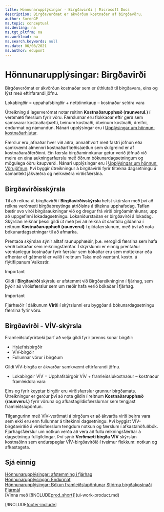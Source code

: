 ```yaml
---
title: Hönnunarupplýsingar - Birgðavirði | Microsoft Docs
description: Birgðaverðmat er ákvörðun kostnaðar af birgðavöru.
author: SorenGP
ms.topic: conceptual
ms.devlang: na
ms.tgt_pltfrm: na
ms.workload: na
ms.search.keywords: null
ms.date: 06/08/2021
ms.author: edupont
---
```

# <a name="design-details-inventory-valuation"></a><a name="design-details-inventory-valuation"></a>Hönnunarupplýsingar: Birgðavirði
Birgðaverðmat er ákvörðun kostnaðar sem er úthlutað til birgðavara, eins og lýst með eftirfarandi jöfnu.  

Lokabirgðir = uppahafsbirgðir + nettóinnkaup – kostnaður seldra vara  

Útreikning á lagerverðmat notar reitinn **Kostnaðarupphæð (raunverul.)** í verðmæti færslum fyrir vöru. Færslurnar eru flokkaðar eftir gerð sem samsvarar kostnaðarþætti, beinum kostnaði, óbeinum kostnaði, dreifni, endurmat og námundun. Nánari upplýsingar eru í [Upplýsingar um hönnun: kostnaðarhlutar](design-details-cost-components.md).  

Færslur eru jafnaðar hver við aðra, annaðhvort með fastri jöfnun eða samkvæmt almennri kostnaðarflæðisáætlun sem skilgreind er af kostnaðaraðferðinni. Ein færsla birgðaminnkunar getur verið jöfnuð við meira en eina aukningarfærslu með öðrum bókunardagsetningum og mögulega öðru kaupverði. Nánari upplýsingar eru í [Upplýsingar um hönnun: Vörujöfnun](design-details-item-application.md). Því byggir útreikningur á birgðavirði fyrir tiltekna dagsetningu á samantekt jákvæðra og neikvæðra virðisfærslna.  

## <a name="inventory-valuation-report"></a><a name="inventory-valuation-report"></a>Birgðavirðisskýrsla
Til að reikna út birgðavirði í **Birgðavirðisskýrslu** hefst skýrslan með því að reikna verðmæti birgðabreytinga atriðisins á tilteknu upphafsdag. Taflan bætir svo virði birgðaaukningar við og dregur frá virði birgðaminnkunar, upp að uppgefinni lokadagsetningu. Lokaniðurstaðan er birgðavirði á lokadag. Skýrslan reiknar þessi gildi út með því að reikna út samtölu gildanna í reitnum **Kostnaðarupphæð (raunverul)** í gildafærslunum, með því að nota bókunardagsetningar til að afmarka.  

Prentaða skýrslan sýnir alltaf raunupphæðir, þ.e. verðgildi færslna sem hafa verið bókaðar sem reikningsfærðar. Í skýrslunni er einnig prentaður væntanlegur kostnaður fyrir færslur sem bókaðar eru sem mótteknar eða afhentar ef gátmerki er valið í reitnum Taka með væntanl. kostn. á flýtiflipanum Valkostir.  

> [!IMPORTANT]  
>  Gildi í **Birgðavirði** skýrslu er afstemmt við Birgðareikninginn í fjárhag, sem þýðir að virðisfærslur sem um ræðir hafa verið bókaðar í fjárhag.  

> [!IMPORTANT]  
>  Fjárhæðir í dálkunum **Virði** í skýrslunni eru byggðar á bókunardagsetningu færslna fyrir vöru.  

## <a name="inventory-valuation---wip-report"></a><a name="inventory-valuation---wip-report"></a>Birgðavirði - VÍV-skýrsla
Framleiðslufyrirtæki þarf að velja gildi fyrir þrenns konar birgðir:  

* Hráefnisbirgðir  
* VÍV-birgðir  
* Fullunnar vörur í birgðum  

Gildi VÍV-birgða er ákvarðar samkvæmt eftirfarandi jöfnu.  

* Lokabirgðir VÍV = Upphafsbirgðir VÍV + framleiðslukostnaður – kostnaður framleiddra vara  

Eins og fyrir keyptar birgðir eru virðisfærslur grunnur birgðamats. Útreikningur er gerður því að nota gildin í reitnum **Kostnaðarupphæð (raunverul.)** fyrir vöruna og afkastagildisfærslurnar sem tengjast framleiðslupöntun.  

Tilgangurinn með VÍV-verðmati á birgðum er að ákvarða virði þeirra vara sem ekki eru enn fullunnar á tiltekinni dagsetningu. Því byggist VÍV-birgðavirðið á virðisfærslum tengdum notkun og færslum í afkastahöfuðbók. Fjárhagsfærslur um notkun verða að vera að fullu reikningsfærðar á dagsetningu fullgildingar. Því sýnir **Verðmæti birgða VÍV** skýrslan kostnaðinn sem endurspeglar VÍV-birgðavirðið í tveimur flokkum: notkun og afkastageta.  

## <a name="see-also"></a><a name="see-also"></a>Sjá einnig
[Hönnunarupplýsingar: afstemming í fjárhag](design-details-reconciliation-with-the-general-ledger.md)   
[Hönnunarupplýsingar: Endurmat](design-details-revaluation.md)   
[Hönnunarupplýsingar: Bókun framleiðslupöntunar](design-details-production-order-posting.md)
[Stjórna birgðakostnaði](finance-manage-inventory-costs.md)  
[Fjármál](finance.md)  
[Vinna með [!INCLUDE[prod_short](includes/prod_short.md)]](ui-work-product.md)


[!INCLUDE[footer-include](includes/footer-banner.md)]
